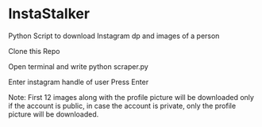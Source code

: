 # InstaStalker
Python Script to download Instagram dp and images of a person


Clone this Repo

Open terminal and write python scraper.py

Enter instagram handle of user
Press Enter

Note: First 12 images along with the profile picture will be downloaded only if the account is public,
in case the account is private, only the profile picture will be downloaded.

